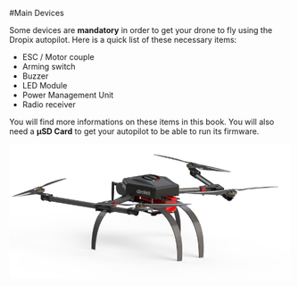 #Main Devices

Some devices are **mandatory** in order to get your drone to fly using the Dropix autopilot. Here is a quick list of these necessary items: 

- ESC / Motor couple
- Arming switch
- Buzzer
- LED Module
- Power Management Unit
- Radio receiver

You will find more informations on these items in this book. You will also need a **µSD Card** to get your autopilot to be able to run its firmware.

<p align="center">
  <img src="./images/io.png?raw=true" alt="Drone"/>
</p>
